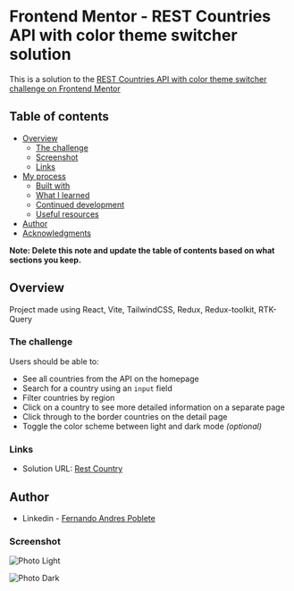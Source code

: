 # Frontend Mentor - REST Countries API with color theme switcher solution

This is a solution to the [REST Countries API with color theme switcher challenge on Frontend Mentor](https://www.frontendmentor.io/challenges/rest-countries-api-with-color-theme-switcher-5cacc469fec04111f7b848ca)

## Table of contents

- [Overview](#overview)
  - [The challenge](#the-challenge)
  - [Screenshot](#screenshot)
  - [Links](#links)
- [My process](#my-process)
  - [Built with](#built-with)
  - [What I learned](#what-i-learned)
  - [Continued development](#continued-development)
  - [Useful resources](#useful-resources)
- [Author](#author)
- [Acknowledgments](#acknowledgments)

**Note: Delete this note and update the table of contents based on what sections you keep.**

## Overview

Project made using React, Vite, TailwindCSS, Redux, Redux-toolkit, RTK-Query

### The challenge

Users should be able to:

- See all countries from the API on the homepage
- Search for a country using an `input` field
- Filter countries by region
- Click on a country to see more detailed information on a separate page
- Click through to the border countries on the detail page
- Toggle the color scheme between light and dark mode _(optional)_

### Links

- Solution URL: [Rest Country](https://restcountries-andrespbt.netlify.app/)

## Author

- Linkedin - [Fernando Andres Poblete](https://www.linkedin.com/in/andres-poblete-dev/)

### Screenshot

![Photo Light](https://res.cloudinary.com/dxirtcrxd/image/upload/v1678801481/restCountry/Screenshot_2023-03-14_at_10.34.06_zoxdu9.png)

![Photo Dark](https://res.cloudinary.com/dxirtcrxd/image/upload/v1678801481/restCountry/Screenshot_2023-03-14_at_10.34.15_ukggxf.png)
